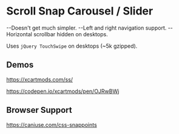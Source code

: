 # Scroll Snap Carousel / Slider

--Doesn't get much simpler.
--Left and right navigation support.
--Horizontal scrollbar hidden on desktops.

Uses `jQuery TouchSwipe` on desktops (~5k gzipped).

## Demos

https://xcartmods.com/ss/

https://codepen.io/xcartmods/pen/OJRwBWj

## Browser Support

https://caniuse.com/css-snappoints
